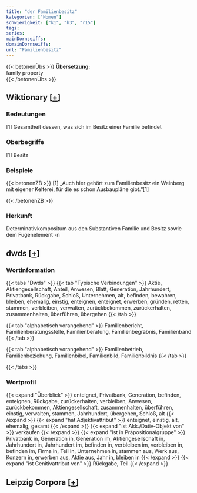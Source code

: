 ```yaml
---
title: "der Familienbesitz"
kategorien: ["Nomen"]
schwierigkeit: ["k1", "h3", "r15"]
tags:
series:
mainDornseiffs:
domainDornseiffs:
url: "Familienbesitz"
---
```


{{< betonenÜbs >}}
**Übersetzung:**  
family property  
{{< /betonenÜbs >}}

## Wiktionary [[+](https://de.wiktionary.org/wiki/Familienbesitz)]

### Bedeutungen
[1] Gesamtheit dessen, was sich im Besitz einer Familie befindet  

### Oberbegriffe
[1] Besitz  

### Beispiele
{{< betonenZB >}}
[1] „Auch hier gehört zum Familienbesitz ein Weinberg mit eigener Kelterei, für die es schon Ausbaupläne gibt.“[1]  

{{< /betonenZB >}}
### Herkunft
Determinativkompositum aus den Substantiven Familie und Besitz sowie dem Fugenelement -n  



## dwds [[+](https://www.dwds.de/wb/Familienbesitz)]

### Wortinformation
{{< tabs "Dwds" >}}
{{< tab "Typische Verbindungen" >}}
Aktie, Aktiengesellschaft, Anteil, Anwesen, Blatt, Generation, Jahrhundert, Privatbank, Rückgabe, Schloß, Unternehmen, alt, befinden, bewahren, bleiben, ehemalig, einstig, enteignen, enteignet, erwerben, gründen, retten, stammen, verbleiben, verwalten, zurückbekommen, zurückerhalten, zusammenhalten, überführen, übergehen
{{< /tab >}}

{{< tab "alphabetisch vorangehend" >}}
Familienbericht, Familienberatungsstelle, Familienberatung, Familienbegräbnis, Familienband
{{< /tab >}}

{{< tab "alphabetisch vorangehend" >}}
Familienbetrieb, Familienbeziehung, Familienbibel, Familienbild, Familienbildnis
{{< /tab >}}

{{< /tabs >}}

### Wortprofil
{{< expand "Überblick" >}} enteignet, Privatbank, Generation, befinden, enteignen, Rückgabe, zurückerhalten, verbleiben, Anwesen, zurückbekommen, Aktiengesellschaft, zusammenhalten, überführen, einstig, verwalten, stammen, Jahrhundert, übergehen, Schloß, alt {{< /expand >}}
{{< expand "hat Adjektivattribut" >}} enteignet, einstig, alt, ehemalig, gesamt {{< /expand >}}
{{< expand "ist Akk./Dativ-Objekt von" >}} verkaufen {{< /expand >}}
{{< expand "ist in Präpositionalgruppe" >}} Privatbank in, Generation in, Generation im, Aktiengesellschaft in, Jahrhundert in, Jahrhundert im, befinden in, verbleiben im, verbleiben in, befinden im, Firma in, Teil in, Unternehmen in, stammen aus, Werk aus, Konzern in, erwerben aus, Aktie aus, Jahr in, bleiben in {{< /expand >}}
{{< expand "ist Genitivattribut von" >}} Rückgabe, Teil {{< /expand >}}

## Leipzig Corpora [[+](https://corpora.uni-leipzig.de/en/res?word=Familienbesitz&corpusId=deu_newscrawl-public_2018)]

